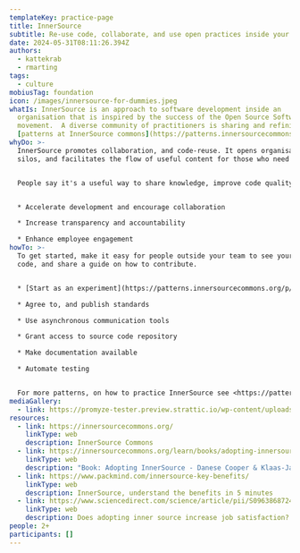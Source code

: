 ```yaml
---
templateKey: practice-page
title: InnerSource
subtitle: Re-use code, collaborate, and use open practices inside your organisation.
date: 2024-05-31T08:11:26.394Z
authors:
  - kattekrab
  - rmarting
tags:
  - culture
mobiusTag: foundation
icon: /images/innersource-for-dummies.jpeg
whatIs: I﻿nnerSource is an approach to software development inside an
  organisation that is inspired by the success of the Open Source Software
  movement.  A diverse community of practitioners is sharing and refining
  [patterns at InnerSource commons](https://patterns.innersourcecommons.org/)
whyDo: >-
  I﻿nnerSource promotes collaboration, and code-reuse. It opens organisational
  silos, and facilitates the flow of useful content for those who need it.


  People say it's a useful way to share knowledge, improve code quality, and increase the reach and impact of their work. 


  * Accelerate development and encourage collaboration

  * Increase transparency and accountability

  * Enhance employee engagement
howTo: >-
  T﻿o get started, make it easy for people outside your team to see your source
  code, and share a guide on how to contribute.


  * [Start as an experiment](https://patterns.innersourcecommons.org/p/start-as-experiment)

  * A﻿gree to, and publish standards 

  * U﻿se asynchronous communication tools

  * G﻿rant access to source code repository

  * Make d﻿ocumentation available

  * Automate testing


  F﻿or more patterns, on how to practice InnerSource see <https://patterns.innersourcecommons.org/>
mediaGallery:
  - link: https://promyze-tester.preview.strattic.io/wp-content/uploads/Maintainers-1024x724.png
resources:
  - link: https://innersourcecommons.org/
    linkType: web
    description: InnerSource Commons
  - link: https://innersourcecommons.org/learn/books/adopting-innersource-principles-and-case-studies/
    linkType: web
    description: "Book: Adopting InnerSource - Danese Cooper & Klaas-Jan Stol"
  - link: https://www.packmind.com/innersource-key-benefits/
    linkType: web
    description: InnerSource, understand the benefits in 5 minutes
  - link: https://www.sciencedirect.com/science/article/pii/S0963868724000015
    linkType: web
    description: Does adopting inner source increase job satisfaction? - Paper
people: 2+
participants: []
---
```

